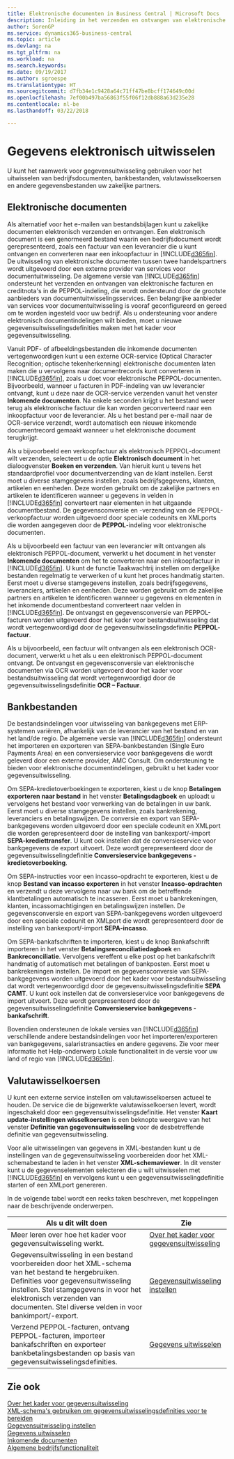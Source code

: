 ```yaml
---
title: Elektronische documenten in Business Central | Microsoft Docs
description: Inleiding in het verzenden en ontvangen van elektronische documenten in Business Central.
author: SorenGP
ms.service: dynamics365-business-central
ms.topic: article
ms.devlang: na
ms.tgt_pltfrm: na
ms.workload: na
ms.search.keywords: 
ms.date: 09/19/2017
ms.author: sgroespe
ms.translationtype: HT
ms.sourcegitcommit: d7fb34e1c9428a64c71ff47be8bcff174649c00d
ms.openlocfilehash: 7ef00b497ba56863f55f06f12db888a63d235e28
ms.contentlocale: nl-be
ms.lasthandoff: 03/22/2018

---
```


# <a name="exchanging-data-electronically"></a>Gegevens elektronisch uitwisselen
U kunt het raamwerk voor gegevensuitwisseling gebruiken voor het uitwisselen van bedrijfsdocumenten, bankbestanden, valutawisselkoersen en andere gegevensbestanden uw zakelijke partners.

## <a name="electronic-documents"></a>Elektronische documenten
Als alternatief voor het e-mailen van bestandsbijlagen kunt u zakelijke documenten elektronisch verzenden en ontvangen. Een elektronisch document is een genormeerd bestand waarin een bedrijfsdocument wordt gerepresenteerd, zoals een factuur van een leverancier die u kunt ontvangen en converteren naar een inkoopfactuur in [!INCLUDE[d365fin](includes/d365fin_md.md)]. De uitwisseling van elektronische documenten tussen twee handelspartners wordt uitgevoerd door een externe provider van services voor documentuitwisseling. De algemene versie van [!INCLUDE[d365fin](includes/d365fin_md.md)] ondersteunt het verzenden en ontvangen van elektronische facturen en creditnota's in de PEPPOL-indeling, die wordt ondersteund door de grootste aanbieders van documentuitwisselingsservices. Een belangrijke aanbieder van services voor documentuitwisseling is vooraf geconfigureerd en gereed om te worden ingesteld voor uw bedrijf. Als u ondersteuning voor andere elektronisch documentindelingen wilt bieden, moet u nieuwe gegevensuitwisselingsdefinities maken met het kader voor gegevensuitwisseling.  

Vanuit PDF- of afbeeldingsbestanden die inkomende documenten vertegenwoordigen kunt u een externe OCR-service (Optical Character Recognition; optische tekenherkenning) elektronische documenten laten maken die u vervolgens naar documentrecords kunt converteren in [!INCLUDE[d365fin](includes/d365fin_md.md)], zoals u doet voor elektronische PEPPOL-documenten. Bijvoorbeeld, wanneer u facturen in PDF-indeling van uw leverancier ontvangt, kunt u deze naar de OCR-service verzenden vanuit het venster **Inkomende documenten**. Na enkele seconden krijgt u het bestand weer terug als elektronische factuur die kan worden geconverteerd naar een inkoopfactuur voor de leverancier. Als u het bestand per e-mail naar de OCR-service verzendt, wordt automatisch een nieuwe inkomende documentrecord gemaakt wanneer u het elektronische document terugkrijgt.  

Als u bijvoorbeeld een verkoopfactuur als elektronisch PEPPOL-document wilt verzenden, selecteert u de optie **Elektronisch document** in het dialoogvenster **Boeken en verzenden**. Van hieruit kunt u tevens het standaardprofiel voor documentverzending van de klant instellen. Eerst moet u diverse stamgegevens instellen, zoals bedrijfsgegevens, klanten, artikelen en eenheden. Deze worden gebruikt om de zakelijke partners en artikelen te identificeren wanneer u gegevens in velden in [!INCLUDE[d365fin](includes/d365fin_md.md)] converteert naar elementen in het uitgaande documentbestand. De gegevensconversie en -verzending van de PEPPOL-verkoopfactuur worden uitgevoerd door speciale codeunits en XMLports die worden aangegeven door de **PEPPOL**-indeling voor elektronische documenten.  

Als u bijvoorbeeld een factuur van een leverancier wilt ontvangen als elektronisch PEPPOL-document, verwerkt u het document in het venster **Inkomende documenten** om het te converteren naar een inkoopfactuur in [!INCLUDE[d365fin](includes/d365fin_md.md)]. U kunt de functie Taakwachtrij instellen om dergelijke bestanden regelmatig te verwerken of u kunt het proces handmatig starten. Eerst moet u diverse stamgegevens instellen, zoals bedrijfsgegevens, leveranciers, artikelen en eenheden. Deze worden gebruikt om de zakelijke partners en artikelen te identificeren wanneer u gegevens en elementen in het inkomende documentbestand converteert naar velden in [!INCLUDE[d365fin](includes/d365fin_md.md)]. De ontvangst en gegevensconversie van PEPPOL-facturen worden uitgevoerd door het kader voor bestandsuitwisseling dat wordt vertegenwoordigd door de gegevensuitwisselingsdefinitie **PEPPOL- factuur**.  

 Als u bijvoorbeeld, een factuur wilt ontvangen als een elektronisch OCR-document, verwerkt u het als u een elektronisch PEPPOL-document ontvangt. De ontvangst en gegevensconversie van elektronische documenten via OCR worden uitgevoerd door het kader voor bestandsuitwisseling dat wordt vertegenwoordigd door de gegevensuitwisselingsdefinitie **OCR – Factuur**.  

## <a name="bank-files"></a>Bankbestanden  
 De bestandsindelingen voor uitwisseling van bankgegevens met ERP-systemen variëren, afhankelijk van de leverancier van het bestand en van het land/de regio. De algemene versie van [!INCLUDE[d365fin](includes/d365fin_md.md)] ondersteunt het importeren en exporteren van SEPA-bankbestanden (Single Euro Payments Area) en een conversieservice voor bankgegevens die wordt geleverd door een externe provider, AMC Consult. Om ondersteuning te bieden voor elektronische documentindelingen, gebruikt u het kader voor gegevensuitwisseling.  

Om SEPA-kredietoverboekingen te exporteren, kiest u de knop **Betalingen exporteren naar bestand** in het venster **Betalingsdagboek** en uploadt u vervolgens het bestand voor verwerking van de betalingen in uw bank. Eerst moet u diverse stamgegevens instellen, zoals bankrekening, leveranciers en betalingswijzen. De conversie en export van SEPA-bankgegevens worden uitgevoerd door een speciale codeunit en XMLport die worden gerepresenteerd door de instelling van bankexport/-import **SEPA-krediettransfer**. U kunt ook instellen dat de conversieservice voor bankgegevens de export uitvoert. Deze wordt gerepresenteerd door de gegevensuitwisselingdefinitie **Conversieservice bankgegevens - kredietoverboeking**.  

Om SEPA-instructies voor een incasso-opdracht te exporteren, kiest u de knop **Bestand van incasso exporteren** in het venster **Incasso-opdrachten** en verzendt u deze vervolgens naar uw bank om de betreffende klantbetalingen automatisch te incasseren. Eerst moet u bankrekeningen, klanten, incassomachtigingen en betalingswijzen instellen. De gegevensconversie en export van SEPA-bankgegevens worden uitgevoerd door een speciale codeunit en XMLport die wordt gerepresenteerd door de instelling van bankexport/-import **SEPA-incasso**.  

Om SEPA-bankafschriften te importeren, kiest u de knop Bankafschrift importeren in het venster **Betalingsreconciliatiedagboek** en **Bankreconciliatie**. Vervolgens vereffent u elke post op het bankafschrift handmatig of automatisch met betalingen of bankposten. Eerst moet u bankrekeningen instellen. De import en gegevensconversie van SEPA-bankgegevens worden uitgevoerd door het kader voor bestandsuitwisseling dat wordt vertegenwoordigd door de gegevensuitwisselingsdefinitie **SEPA CAMT**. U kunt ook instellen dat de conversieservice voor bankgegevens de import uitvoert. Deze wordt gerepresenteerd door de gegevensuitwisselingdefinitie **Conversieservice bankgegevens - bankafschrift**.  

 Bovendien ondersteunen de lokale versies van [!INCLUDE[d365fin](includes/d365fin_md.md)] verschillende andere bestandsindelingen voor het importeren/exporteren van bankgegevens, salaristransacties en andere gegevens. Zie voor meer informatie het Help-onderwerp Lokale functionaliteit in de versie voor uw land of regio van [!INCLUDE[d365fin](includes/d365fin_md.md)].  

## <a name="currency-exchange-rates"></a>Valutawisselkoersen  
U kunt een externe service instellen om valutawisselkoersen actueel te houden. De service die de bijgewerkte valutawisselkoersen levert, wordt ingeschakeld door een gegevensuitwisselingsdefinitie. Het venster **Kaart update-instellingen wisselkoersen** is een beknopte weergave van het venster **Definitie van gegevensuitwisseling** voor de desbetreffende definitie van gegevensuitwisseling.  

Voor alle uitwisselingen van gegevens in XML-bestanden kunt u de instellingen van de gegevensuitwisseling voorbereiden door het XML-schemabestand te laden in het venster **XML-schemaviewer**. In dit venster kunt u de gegevenselementen selecteren die u wilt uitwisselen met [!INCLUDE[d365fin](includes/d365fin_md.md)] en vervolgens kunt u een gegevensuitwisselingdefinitie starten of een XMLport genereren.  

In de volgende tabel wordt een reeks taken beschreven, met koppelingen naar de beschrijvende onderwerpen.  

|Als u dit wilt doen|Zie|  
|--------|---------|  
|Meer leren over hoe het kader voor gegevensuitwisseling werkt.|[Over het kader voor gegevensuitwisseling](across-about-the-data-exchange-framework.md)|  
|Gegevensuitwisseling in een bestand voorbereiden door het XML-schema van het bestand te hergebruiken. Definities voor gegevensuitwisseling instellen. Stel stamgegevens in voor het elektronisch verzenden van documenten. Stel diverse velden in voor bankimport/-export.|[Gegevensuitwisseling instellen](across-set-up-data-exchange.md)|  
|Verzend PEPPOL-facturen, ontvang PEPPOL-facturen, importeer bankafschriften en exporteer bankbetalingsbestanden op basis van gegevensuitwisselingsdefinities.|[Gegevens uitwisselen](across-exchange-data.md)|  

## <a name="see-also"></a>Zie ook  
[Over het kader voor gegevensuitwisseling](across-about-the-data-exchange-framework.md)  
[XML-schema's gebruiken om gegevensuitwisselingsdefinities voor te bereiden](across-how-to-use-xml-schemas-to-prepare-data-exchange-definitions.md)  
[Gegevensuitwisseling instellen](across-set-up-data-exchange.md)  
[Gegevens uitwisselen](across-exchange-data.md)  
[Inkomende documenten](across-income-documents.md)  
[Algemene bedrijfsfunctionaliteit](ui-across-business-areas.md)

